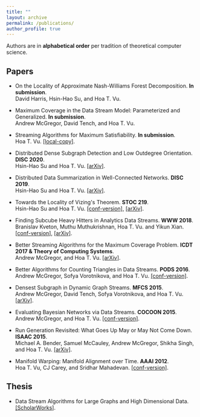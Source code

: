 ```yaml
---
title: ""
layout: archive
permalink: /publications/
author_profile: true
---
```


Authors are in **alphabetical order** per tradition of theoretical computer science.

## Papers

* On the Locality of Approximate Nash-Williams Forest Decomposition. **In submission**.  
  David Harris, Hsin-Hao Su, and Hoa T. Vu. 

* Maximum Coverage in the Data Stream Model: Parameterized and Generalized. **In submission**.  
  Andrew McGregor, David Tench, and Hoa T. Vu.

* Streaming Algorithms for Maximum Satisfiability. **In submission**.  
  Hoa T. Vu. [[local-copy]](/files/streaming-max-sat.pdf).  

* Distributed Dense Subgraph Detection and Low Outdegree Orientation. **DISC 2020**.  
  Hsin-Hao Su and Hoa T. Vu. [[arXiv]](https://arxiv.org/abs/1907.12443).

* Distributed Data Summarization in Well-Connected Networks. **DISC 2019**.  
  Hsin-Hao Su and Hoa T. Vu. [[arXiv]](https://arxiv.org/abs/1908.00236).

* Towards the Locality of Vizing's Theorem. **STOC 219**.  
  Hsin-Hao Su and Hoa T. Vu. [[conf-version]](/files/stoc19.pdf), [[arXiv]](https://arxiv.org/abs/1901.00479).

* Finding Subcube Heavy Hitters in Analytics Data Streams. **WWW 2018**.  
  Branislav Kveton, Muthu Muthukrishnan, Hoa T. Vu. and Yikun Xian. [[conf-version]](/files/www18.pdf), [[arXiv]](https://arxiv.org/abs/1708.05159).

* Better Streaming Algorithms for the Maximum Coverage Problem. **ICDT 2017 & Theory of Computing Systems**.  
  Andrew McGregor, and Hoa T. Vu. [[arXiv]](https://arxiv.org/abs/1610.06199).

* Better Algorithms for Counting Triangles in Data Streams. **PODS 2016**.  
  Andrew McGregor, Sofya Vorotnikova, and Hoa T. Vu. [[conf-version]](/files/pods16.pdf).

* Densest Subgraph in Dynamic Graph Streams. **MFCS 2015**.  
  Andrew McGregor, David Tench, Sofya Vorotnikova, and Hoa T. Vu. [[arXiv]](https://arxiv.org/abs/1506.04417).

* Evaluating Bayesian Networks via Data Streams. **COCOON 2015**.  
  Andrew McGregor, and Hoa T. Vu. [[conf-version]](/files/cocoon15.pdf).

* Run Generation Revisited: What Goes Up May or May Not Come Down. **ISAAC 2015**.  
  Michael A. Bender, Samuel McCauley, Andrew McGregor, Shikha Singh, and Hoa T. Vu. [[arXiv]](https://arxiv.org/abs/1504.06501).

* Manifold Warping: Manifold Alignment over Time. **AAAI 2012**.  
  Hoa T. Vu, CJ Carey, and Sridhar Mahadevan. [[conf-version]](/files/aaai12.pdf).

## Thesis 

* Data Stream Algorithms for Large Graphs and High Dimensional Data. [[ScholarWorks]](https://scholarworks.umass.edu/dissertations_2/1404/).


